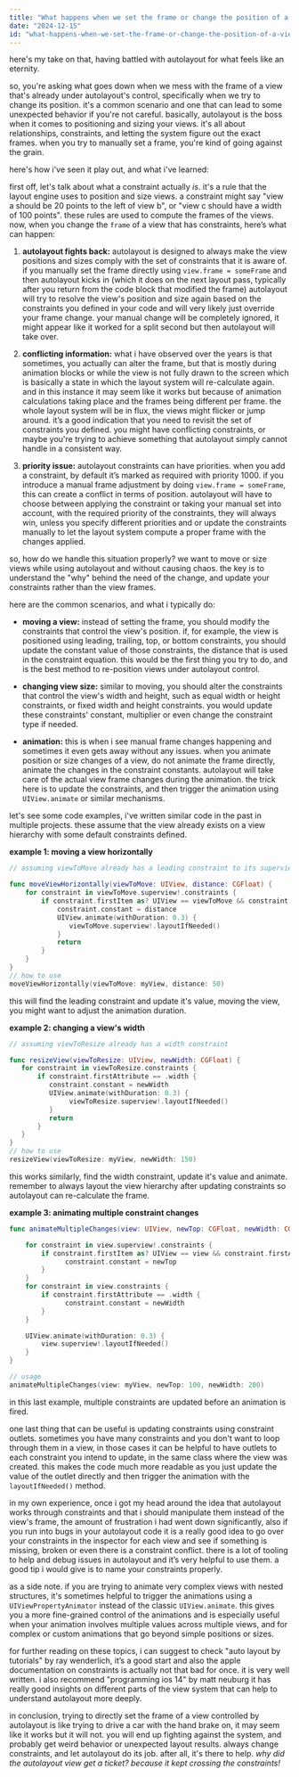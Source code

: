 ```yaml
---
title: "What happens when we set the frame or change the position of a view constrained with auto layout constraints?"
date: "2024-12-15"
id: "what-happens-when-we-set-the-frame-or-change-the-position-of-a-view-constrained-with-auto-layout-constraints"
---
```


here's my take on that, having battled with autolayout for what feels like an eternity.

so, you're asking what goes down when we mess with the frame of a view that's already under autolayout's control, specifically when we try to change its position. it's a common scenario and one that can lead to some unexpected behavior if you're not careful. basically, autolayout is the boss when it comes to positioning and sizing your views. it's all about relationships, constraints, and letting the system figure out the exact frames. when you try to manually set a frame, you're kind of going against the grain.

here's how i've seen it play out, and what i've learned:

first off, let's talk about what a constraint actually *is*. it's a rule that the layout engine uses to position and size views. a constraint might say "view a should be 20 points to the left of view b", or "view c should have a width of 100 points". these rules are used to compute the frames of the views. now, when you change the `frame` of a view that has constraints, here’s what can happen:

1.  **autolayout fights back:** autolayout is designed to always make the view positions and sizes comply with the set of constraints that it is aware of. if you manually set the frame directly using `view.frame = someFrame` and then autolayout kicks in (which it does on the next layout pass, typically after you return from the code block that modified the frame) autolayout will try to resolve the view's position and size again based on the constraints you defined in your code and will very likely just override your frame change. your manual change will be completely ignored, it might appear like it worked for a split second but then autolayout will take over.

2.  **conflicting information:** what i have observed over the years is that sometimes, you actually can alter the frame, but that is mostly during animation blocks or while the view is not fully drawn to the screen which is basically a state in which the layout system will re-calculate again. and in this instance it may seem like it works but because of animation calculations taking place and the frames being different per frame. the whole layout system will be in flux, the views might flicker or jump around. it’s a good indication that you need to revisit the set of constraints you defined. you might have conflicting constraints, or maybe you're trying to achieve something that autolayout simply cannot handle in a consistent way.

3.  **priority issue:** autolayout constraints can have priorities. when you add a constraint, by default it’s marked as required with priority 1000. if you introduce a manual frame adjustment by doing `view.frame = someFrame`, this can create a conflict in terms of position. autolayout will have to choose between applying the constraint or taking your manual set into account, with the required priority of the constraints, they will always win, unless you specify different priorities and or update the constraints manually to let the layout system compute a proper frame with the changes applied.

so, how do we handle this situation properly? we want to move or size views while using autolayout and without causing chaos. the key is to understand the "why" behind the need of the change, and update your constraints rather than the view frames.

here are the common scenarios, and what i typically do:

*   **moving a view:** instead of setting the frame, you should modify the constraints that control the view's position. if, for example, the view is positioned using leading, trailing, top, or bottom constraints, you should update the constant value of those constraints, the distance that is used in the constraint equation. this would be the first thing you try to do, and is the best method to re-position views under autolayout control.

*   **changing view size:** similar to moving, you should alter the constraints that control the view's width and height, such as equal width or height constraints, or fixed width and height constraints. you would update these constraints' constant, multiplier or even change the constraint type if needed.

*   **animation:** this is when i see manual frame changes happening and sometimes it even gets away without any issues. when you animate position or size changes of a view, do not animate the frame directly, animate the changes in the constraint constants. autolayout will take care of the actual view frame changes during the animation. the trick here is to update the constraints, and then trigger the animation using `UIView.animate` or similar mechanisms.

let's see some code examples, i've written similar code in the past in multiple projects. these assume that the view already exists on a view hierarchy with some default constraints defined.

**example 1: moving a view horizontally**

```swift
// assuming viewToMove already has a leading constraint to its superview

func moveViewHorizontally(viewToMove: UIView, distance: CGFloat) {
    for constraint in viewToMove.superview!.constraints {
        if constraint.firstItem as? UIView == viewToMove && constraint.firstAttribute == .leading {
            constraint.constant = distance
            UIView.animate(withDuration: 0.3) {
               viewToMove.superview!.layoutIfNeeded()
            }
            return
        }
    }
}
// how to use
moveViewHorizontally(viewToMove: myView, distance: 50)

```

this will find the leading constraint and update it's value, moving the view, you might want to adjust the animation duration.

**example 2: changing a view's width**

```swift
// assuming viewToResize already has a width constraint

func resizeView(viewToResize: UIView, newWidth: CGFloat) {
   for constraint in viewToResize.constraints {
       if constraint.firstAttribute == .width {
          constraint.constant = newWidth
          UIView.animate(withDuration: 0.3) {
               viewToResize.superview!.layoutIfNeeded()
          }
          return
       }
   }
}
// how to use
resizeView(viewToResize: myView, newWidth: 150)
```

this works similarly, find the width constraint, update it's value and animate. remember to always layout the view hierarchy after updating constraints so autolayout can re-calculate the frame.

**example 3: animating multiple constraint changes**

```swift
func animateMultipleChanges(view: UIView, newTop: CGFloat, newWidth: CGFloat){

    for constraint in view.superview!.constraints {
        if constraint.firstItem as? UIView == view && constraint.firstAttribute == .top {
              constraint.constant = newTop
        }
    }
    for constraint in view.constraints {
        if constraint.firstAttribute == .width {
              constraint.constant = newWidth
        }
    }

    UIView.animate(withDuration: 0.3) {
        view.superview!.layoutIfNeeded()
    }
}

// usage
animateMultipleChanges(view: myView, newTop: 100, newWidth: 200)

```

in this last example, multiple constraints are updated before an animation is fired.

one last thing that can be useful is updating constraints using constraint outlets. sometimes you have many constraints and you don't want to loop through them in a view, in those cases it can be helpful to have outlets to each constraint you intend to update, in the same class where the view was created. this makes the code much more readable as you just update the value of the outlet directly and then trigger the animation with the `layoutIfNeeded()` method.

in my own experience, once i got my head around the idea that autolayout works through constraints and that i should manipulate them instead of the view's frame, the amount of frustration i had went down significantly, also if you run into bugs in your autolayout code it is a really good idea to go over your constraints in the inspector for each view and see if something is missing, broken or even there is a constraint conflict. there is a lot of tooling to help and debug issues in autolayout and it’s very helpful to use them. a good tip i would give is to name your constraints properly.

as a side note. if you are trying to animate very complex views with nested structures, it's sometimes helpful to trigger the animations using a `UIViewPropertyAnimator` instead of the classic `UIView.animate`. this gives you a more fine-grained control of the animations and is especially useful when your animation involves multiple values across multiple views, and for complex or custom animations that go beyond simple positions or sizes.

for further reading on these topics, i can suggest to check "auto layout by tutorials" by ray wenderlich, it’s a good start and also the apple documentation on constraints is actually not that bad for once. it is very well written. i also recommend "programming ios 14" by matt neuburg it has really good insights on different parts of the view system that can help to understand autolayout more deeply.

in conclusion, trying to directly set the frame of a view controlled by autolayout is like trying to drive a car with the hand brake on, it may seem like it works but it will not. you will end up fighting against the system, and probably get weird behavior or unexpected layout results. always change constraints, and let autolayout do its job. after all, it's there to help. *why did the autolayout view get a ticket? because it kept crossing the constraints!*
